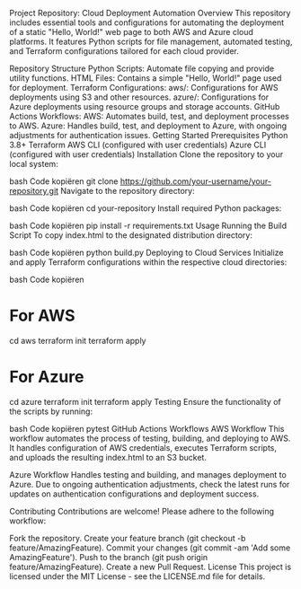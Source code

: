 Project Repository: Cloud Deployment Automation
Overview
This repository includes essential tools and configurations for automating the deployment of a static "Hello, World!" web page to both AWS and Azure cloud platforms. It features Python scripts for file management, automated testing, and Terraform configurations tailored for each cloud provider.

Repository Structure
Python Scripts: Automate file copying and provide utility functions.
HTML Files: Contains a simple "Hello, World!" page used for deployment.
Terraform Configurations:
aws/: Configurations for AWS deployments using S3 and other resources.
azure/: Configurations for Azure deployments using resource groups and storage accounts.
GitHub Actions Workflows:
AWS: Automates build, test, and deployment processes to AWS.
Azure: Handles build, test, and deployment to Azure, with ongoing adjustments for authentication issues.
Getting Started
Prerequisites
Python 3.8+
Terraform
AWS CLI (configured with user credentials)
Azure CLI (configured with user credentials)
Installation
Clone the repository to your local system:

bash
Code kopiëren
git clone https://github.com/your-username/your-repository.git
Navigate to the repository directory:

bash
Code kopiëren
cd your-repository
Install required Python packages:

bash
Code kopiëren
pip install -r requirements.txt
Usage
Running the Build Script
To copy index.html to the designated distribution directory:

bash
Code kopiëren
python build.py
Deploying to Cloud Services
Initialize and apply Terraform configurations within the respective cloud directories:

bash
Code kopiëren
# For AWS
cd aws
terraform init
terraform apply

# For Azure
cd azure
terraform init
terraform apply
Testing
Ensure the functionality of the scripts by running:

bash
Code kopiëren
pytest
GitHub Actions Workflows
AWS Workflow
This workflow automates the process of testing, building, and deploying to AWS. It handles configuration of AWS credentials, executes Terraform scripts, and uploads the resulting index.html to an S3 bucket.

Azure Workflow
Handles testing and building, and manages deployment to Azure. Due to ongoing authentication adjustments, check the latest runs for updates on authentication configurations and deployment success.

Contributing
Contributions are welcome! Please adhere to the following workflow:

Fork the repository.
Create your feature branch (git checkout -b feature/AmazingFeature).
Commit your changes (git commit -am 'Add some AmazingFeature').
Push to the branch (git push origin feature/AmazingFeature).
Create a new Pull Request.
License
This project is licensed under the MIT License - see the LICENSE.md file for details.
